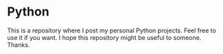 # Python
This is a repository where I post my personal Python projects. Feel free to use it if you want. I hope this repository might be useful to someone. Thanks.
